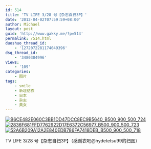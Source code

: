 ```yaml
---
id: 514
title: 'TV LIFE 3/28 号【杂志自扫3P】'
date: '2012-04-02T07:59:59+08:00'
author: Michael
layout: post
guid: 'http://www.gakky.me/?p=514'
permalink: /514.html
duoshuo_thread_id:
    - '1272072281174049396'
dsq_thread_id:
    - '3480384996'
Views:
    - '109'
categories:
    - 图片
tags:
    - smile
    - 新垣结衣
    - 日本
    - 杂志
    - 美女
---
```


[![B6CE482E060C3BB1DD47DCC8EC9B5640_B500_900_500_724](http://www.yui-aragaki.org/wp-content/uploads/img/B6CE482E060C3BB1DD47DCC8EC9B5640_B500_900_500_724.jpeg)](http://www.yui-aragaki.org/wp-content/uploads/img/B6CE482E060C3BB1DD47DCC8EC9B5640_B1280_1280_706_1023.jpeg) [![2836F681FFD7762922D17E6372C56977_B500_900_500_723](http://www.yui-aragaki.org/wp-content/uploads/img/2836F681FFD7762922D17E6372C56977_B500_900_500_723.jpeg)](http://www.yui-aragaki.org/wp-content/uploads/img/2836F681FFD7762922D17E6372C56977_B1280_1280_707_1023.jpeg) [![52A6B209A12A2E840EDB786FA7418DEB_B500_900_500_718](http://www.yui-aragaki.org/wp-content/uploads/img/52A6B209A12A2E840EDB786FA7418DEB_B500_900_500_718.jpeg)](http://www.yui-aragaki.org/wp-content/uploads/img/52A6B209A12A2E840EDB786FA7418DEB_B1280_1280_713_1024.jpeg)

TV LIFE 3/28 号【杂志自扫3P】（感谢衣吧@hydetetsu99的扫图）